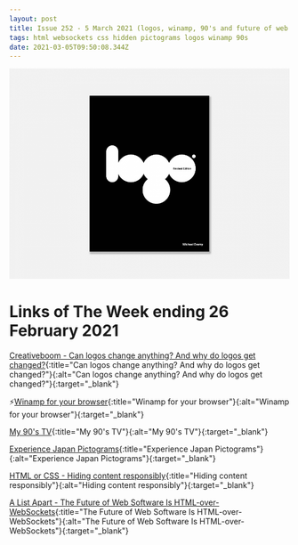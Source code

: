 ```yaml
---
layout: post
title: Issue 252 - 5 March 2021 (logos, winamp, 90's and future of web software)
tags: html websockets css hidden pictograms logos winamp 90s
date: 2021-03-05T09:50:08.344Z
---
```

![Can logos change anything? And why do logos get changed?](/assets/uploads/issue-252.png "Can logos change anything? And why do logos get changed?")

# Links of The Week ending 26 February 2021

[Creativeboom - Can logos change anything? And why do logos get changed?](https://www.creativeboom.com/resources/can-logos-change-anything/){:title="Can logos change anything? And why do logos get changed?"}{:alt="Can logos change anything? And why do logos get changed?"}{:target="_blank"}

⚡️[Winamp for your browser](https://webamp.org/){:title="Winamp for your browser"}{:alt="Winamp for your browser"}{:target="_blank"}

[My 90's TV](https://www.my90stv.com/){:title="My 90's TV"}{:alt="My 90's TV"}{:target="_blank"}

[Experience Japan Pictograms](https://experience-japan.info/en/){:title="Experience Japan Pictograms"}{:alt="Experience Japan Pictograms"}{:target="_blank"}

[HTML or CSS - Hiding content responsibly](https://kittygiraudel.com/2021/02/17/hiding-content-responsibly/){:title="Hiding content responsibly"}{:alt="Hiding content responsibly"}{:target="_blank"}

[A List Apart - The Future of Web Software Is HTML-over-WebSockets](https://alistapart.com/article/the-future-of-web-software-is-html-over-websockets/){:title="The Future of Web Software Is HTML-over-WebSockets"}{:alt="The Future of Web Software Is HTML-over-WebSockets"}{:target="_blank"}